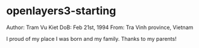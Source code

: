 # openlayers3-starting
Author: Tram Vu Kiet
DoB: Feb 21st, 1994
From: Tra Vinh province, Vietnam

I proud of my place I was born and my family.
Thanks to my parents!